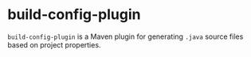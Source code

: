 # build-config-plugin
`build-config-plugin` is a Maven plugin for generating `.java` source files based on project properties.
